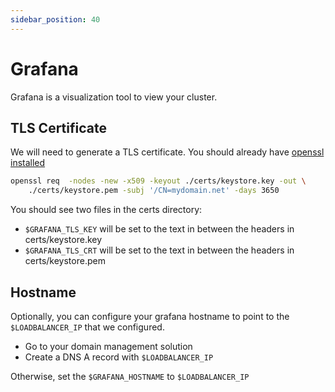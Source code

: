 ```yaml
---
sidebar_position: 40
---
```


# Grafana

Grafana is a visualization tool to view your cluster.

## TLS Certificate

We will need to generate a TLS certificate. You should already have [openssl installed](https://www.openssl.org/source/)

```bash
openssl req  -nodes -new -x509 -keyout ./certs/keystore.key -out \
    ./certs/keystore.pem -subj '/CN=mydomain.net' -days 3650
```

You should see two files in the certs directory:

- `$GRAFANA_TLS_KEY` will be set to the text in between the headers in certs/keystore.key
- `$GRAFANA_TLS_CRT` will be set to the text in between the headers in certs/keystore.pem

## Hostname

Optionally, you can configure your grafana hostname to point to the `$LOADBALANCER_IP` that we configured.

- Go to your domain management solution
- Create a DNS A record with `$LOADBALANCER_IP`

Otherwise, set the `$GRAFANA_HOSTNAME` to `$LOADBALANCER_IP`
